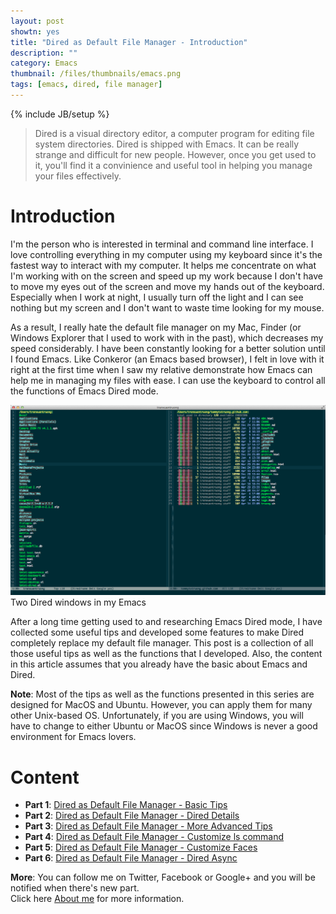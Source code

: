```yaml
---
layout: post
showtn: yes
title: "Dired as Default File Manager - Introduction"
description: ""
category: Emacs
thumbnail: /files/thumbnails/emacs.png
tags: [emacs, dired, file manager]
---
```

{% include JB/setup %}

> Dired is a visual directory editor, a computer program for editing file system
> directories. Dired is shipped with Emacs. It can be really strange and
> difficult for new people. However, once you get used to it, you'll find
> it a convinience and useful tool in helping you manage your files effectively.

# Introduction

I'm the person who is interested in terminal and command line interface. I love
controlling everything in my computer using my keyboard since it's the fastest
way to interact with my computer. It helps me concentrate on what I'm
working with on the screen and speed up my work because I don't have to move my
eyes out of the screen and move my hands out of the keyboard. Especially when I
work at night, I usually turn off the light and I can see nothing but my screen
and I don't want to waste time looking for my mouse.

<!-- more -->

As a result, I really hate the default file manager on my Mac, Finder (or
Windows Explorer that I used to work with in the past), which decreases my speed
considerably. I have been constantly looking for a better solution until I found
Emacs. Like Conkeror (an Emacs based browser), I felt in love with it right at
the first time when I saw my relative demonstrate how Emacs can help me in
managing my files with ease. I can use the keyboard to control all the functions
of Emacs Dired mode.

![Dired mode in my Emacs](/files/2013-04-06-dired-mode-as-default-file-manager/dired.png)  
Two Dired windows in my Emacs

After a long time getting used to and researching Emacs Dired mode, I have
collected some useful tips and developed some features to make Dired completely
replace my default file manager. This post is a collection of all those useful
tips as well as the functions that I developed. Also, the content in this
article assumes that you already have the basic about Emacs and Dired.

**Note**: Most of the tips as well as the functions presented in this series are
designed for MacOS and Ubuntu. However, you can apply them for many other
Unix-based OS. Unfortunately, if you are using Windows, you will have to change
to either Ubuntu or MacOS since Windows is never a good environment for Emacs
lovers.

# Content

* **Part 1**:
[Dired as Default File Manager - Basic Tips](/2013/04/24/dired-as-default-file-manager-2-basic-tips/)  
* **Part 2**:
[Dired as Default File Manager - Dired Details](/2013/04/24/dired-as-default-file-manager-3-dired-details/)  
* **Part 3**:
[Dired as Default File Manager - More Advanced Tips](/2013/04/24/dired-as-default-file-manager-4-more-advanced-tips/)  
* **Part 4**:
[Dired as Default File Manager - Customize ls command](/2013/04/25/dired-as-default-file-manager-5-customize-ls-command/)  
* **Part 5**:
[Dired as Default File Manager - Customize Faces](/2013/04/25/dired-as-default-file-manager-6-customize-faces/)  
* **Part 6**:
[Dired as Default File Manager - Dired Async](/2013/04/25/dired-as-default-file-manager-7-dired-async/)  

**More**: You can follow me on Twitter, Facebook or Google+ and you will be
notified when there's new part.  
Click here [About me](/about.html) for more information.
